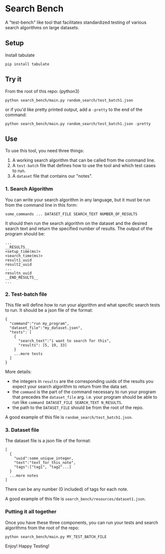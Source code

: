 # Search Bench
A "test-bench" like tool that facilitates standardized testing of various search algorithms on large datasets.

## Setup
Install tabulate
```
pip install tabulate
```

## Try it
From the root of this repo: (python3)
```
python search_bench/main.py random_search/test_batch1.json
```

or if you'd like pretty printed output, add a `-pretty` to the end of the command:
```
python search_bench/main.py random_search/test_batch1.json -pretty
```

## Use
To use this tool, you need three things:
1. A working search algorithm that can be called from the command line.
2. A `test-batch` file that defines how to use the tool and which test cases to run.
3. A `dataset` file that contains our "notes".

### 1. Search Algorithm
You can write your search algorithm in any language, but it must be run from the command line in this form:
```
some_commands ... DATASET_FILE SEARCH_TEXT NUMBER_OF_RESULTS
```
It should then run the search algorithm on the dataset and the desired search text and return the specified number of results. The output of the program should be:
```
...
__RESULTS__
<setup_time(ms)>
<search_time(ms)>
result1_uuid
result2_uuid
...
resultn_uuid
__END_RESULTS__
...
```

### 2. Test-batch file
This file will define how to run your algorithm and what specific search tests to run. It should be a json file of the format:
```
{
  "command":"run my_program",
  "dataset_file":"my_dataset.json",
  "tests": [
    {
      "search_text":"i want to search for this",
      "results": [5, 19, 33]
    }
    ...more tests
  ]
}
```
More details:
- the integers in `results` are the corresponding uuids of the results you expect your search algorithm to return from the data set.
- the `command` is the part of the command necessary to run your program that precedes the `dataset_file` arg. i.e. your program should be able to run like `command DATASET_FILE SEARCH_TEXT N_RESULTS`.
- the path to the `DATASET_FILE` should be from the root of the repo.

A good example of this file is  `random_search/test_batch1.json`.

### 3. Dataset file
The dataset file is a json file of the format:
```
[
  {
    "uuid":some_unique_integer,
    "text":"text_for_this_note",
    "tags":["tag1", "tag2"...]
  }
  ...more notes
]
```
There can be any number (0 included) of tags for each note.

A good example of this file is `search_bench/resources/dataset1.json`.

### Putting it all together
Once you have these three components, you can run your tests and search algorithms from the root of the repo:
```
python search_bench/main.py MY_TEST_BATCH_FILE
```

Enjoy! Happy Testing!
